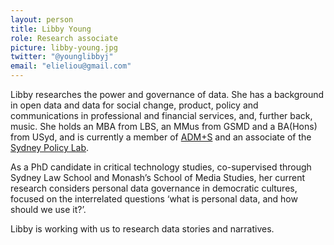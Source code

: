 ```yaml
---
layout: person
title: Libby Young
role: Research associate
picture: libby-young.jpg
twitter: "@younglibbyj"
email: "elieliou@gmail.com"
---
```

Libby researches the power and governance of data. She has a background in open data and data for social change, product, policy and communications in professional and financial services, and, further back, music. She holds an MBA from LBS, an MMus from GSMD and a BA(Hons) from USyd, and is currently a member of [ADM+S](https://www.admscentre.org.au/) and an associate of the [Sydney Policy Lab](https://www.sydney.edu.au/sydney-policy-lab/).

As a PhD candidate in critical technology studies, co-supervised through Sydney Law School and Monash’s School of Media Studies, her current research considers personal data governance in democratic cultures, focused on the interrelated questions ‘what is personal data, and how should we use it?’.

Libby is working with us to research data stories and narratives.
